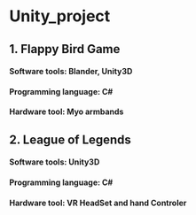 # Unity_project
## 1. Flappy Bird Game 
#### Software tools:        Blander, Unity3D
#### Programming language:  C#
#### Hardware tool:         Myo armbands 


## 2. League of Legends
#### Software tools:        Unity3D
#### Programming language:  C#
#### Hardware tool:         VR HeadSet and hand Controler  
